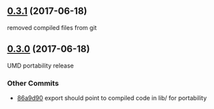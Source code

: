 ## [0.3.1](https://github.com/littlebee/selectable-collection.git/compare/0.3.0...0.3.1) (2017-06-18)
removed compiled files from git

## [0.3.0](https://github.com/littlebee/selectable-collection.git/compare/0.0.0...0.3.0) (2017-06-18)
UMD portability release

### Other Commits
* [86a9d90](https://github.com/littlebee/selectable-collection.git/commit/86a9d900fa6d0c9328c1f3fc5972f24bc0cc27dd) export should point to compiled code in lib/ for portability
